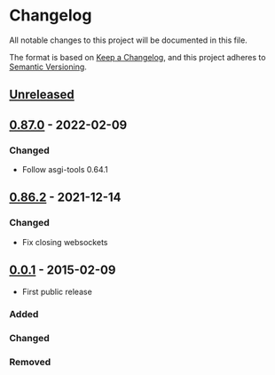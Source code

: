 # Changelog

All notable changes to this project will be documented in this file.

The format is based on [Keep a Changelog](https://keepachangelog.com/en/1.0.0/),
and this project adheres to [Semantic Versioning](https://semver.org/spec/v2.0.0.html).

## [Unreleased]

## [0.87.0] - 2022-02-09

### Changed

- Follow asgi-tools 0.64.1

## [0.86.2] - 2021-12-14

### Changed

- Fix closing websockets

## [0.0.1] - 2015-02-09

- First public release

### Added

### Changed

### Removed

[unreleased]: https://github.com/klen/muffin/compare/0.87.0...HEAD
[0.87.0]: https://github.com/klen/muffin/compare/0.86.2...0.87.0
[0.86.2]: https://github.com/klen/muffin/compare/0.1.0...0.86.2
[0.1.0]: https://github.com/klen/muffin/compare/0.0.1...0.1.0
[0.0.1]: https://github.com/klen/muffin/releases/tag/0.0.1
